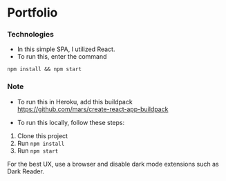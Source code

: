 # Portfolio

### Technologies

- In this simple SPA, I utilized React.
- To run this, enter the command 
```
npm install && npm start
```

### Note
- To run this in Heroku, add this buildpack
https://github.com/mars/create-react-app-buildpack

- To run this locally, follow these steps:

1. Clone this project
2. Run ```npm install```
3. Run ```npm start```



For the best UX, use a browser and disable dark mode extensions such as Dark Reader.
